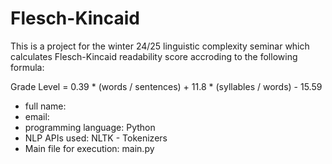# Flesch-Kincaid
This is a project for the winter 24/25 linguistic complexity seminar which calculates Flesch-Kincaid readability score accroding to the following formula:

Grade Level = 0.39 * (words / sentences) + 11.8 * (syllables / words) - 15.59

- full name: 
- email: 
- programming language: Python
- NLP APIs used: NLTK - Tokenizers
- Main file for execution: main.py
